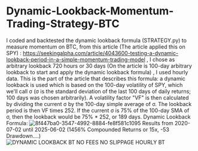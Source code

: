 # Dynamic-Lookback-Momentum-Trading-Strategy-BTC
I coded and backtested the dynamic lookback formula (STRATEGY.py) to measure momentum on BTC, from this article (The article applied this on SPY) : https://seekingalpha.com/article/4043600-testing-a-dynamic-lookback-period-in-a-simple-momentum-trading-model , I chose as arbitrary lookback 720 hours or 30 days (On the article is 100-day arbitrary lookback to start and apply the dynamic lookback formula) , I used hourly data.
This is the part of the article that describes this formula:
a dynamic lookback is used which is based on the 100-day volatility of SPY, which we'll call σ (σ is the standard deviation of the last 100 days of daily returns; 100 days was chosen arbitrarily). A volatility factor "VF" is then calculated by dividing the current σ by the 100-day simple average of σ. The lookback period is then VF times 252. If the current σ is 75% of the 100-day SMA of σ, then the lookback would be 75% * 252, or 189 days.
Dynamic Lookback Formula: 
![8f447ba0-3547-4992-8884-fe8f581c1095](https://github.com/user-attachments/assets/6301c9a1-0854-4ea0-8de0-78722e9a8fc6)
Results from 2020-07-02 until 2025-06-02 (1456% Compounded Returns or 15x, -53 Drawdown....) 
![DYNAMIC LOOKBACK BT NO FEES NO SLIPPAGE HOURLY BT ](https://github.com/user-attachments/assets/ff0c5bce-069c-4bf4-ae4c-b2a5ba463f59)


